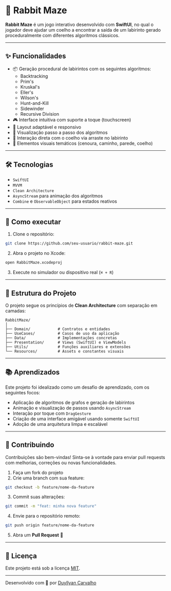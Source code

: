 # 🐰 Rabbit Maze

**Rabbit Maze** é um jogo interativo desenvolvido com **SwiftUI**, no qual o jogador deve ajudar um coelho a encontrar a saída de um labirinto gerado proceduralmente com diferentes algoritmos clássicos.

---

## ✨ Funcionalidades

- 📦 Geração procedural de labirintos com os seguintes algoritmos:
  - Backtracking
  - Prim's
  - Kruskal's
  - Eller's
  - Wilson's
  - Hunt-and-Kill
  - Sidewinder
  - Recursive Division
- 🎮 Interface intuitiva com suporte a toque (touchscreen)
- 📱 Layout adaptável e responsivo
- 🧠 Visualização passo a passo dos algoritmos
- 🐇 Interação direta com o coelho via arraste no labirinto
- 🎨 Elementos visuais temáticos (cenoura, caminho, parede, coelho)

---

## 🛠️ Tecnologias

- `SwiftUI`
- `MVVM`
- `Clean Architecture`
- `AsyncStream` para animação dos algoritmos
- `Combine` e `ObservableObject` para estados reativos

---

## 🚀 Como executar

1. Clone o repositório:

```bash
git clone https://github.com/seu-usuario/rabbit-maze.git
```

2. Abra o projeto no Xcode:

```bash
open RabbitMaze.xcodeproj
```

3. Execute no simulador ou dispositivo real (`⌘ + R`)

---

## 🧠 Estrutura do Projeto

O projeto segue os princípios de **Clean Architecture** com separação em camadas:

```
RabbitMaze/
│
├── Domain/            # Contratos e entidades
├── UseCases/          # Casos de uso da aplicação
├── Data/              # Implementações concretas
├── Presentation/      # Views (SwiftUI) e ViewModels
├── Utils/             # Funções auxiliares e extensões
└── Resources/         # Assets e constantes visuais
```

---

## 📚 Aprendizados

Este projeto foi idealizado como um desafio de aprendizado, com os seguintes focos:

- Aplicação de algoritmos de grafos e geração de labirintos
- Animação e visualização de passos usando `AsyncStream`
- Interação por toque com `DragGesture`
- Criação de uma interface amigável usando somente `SwiftUI`
- Adoção de uma arquitetura limpa e escalável

---

## 🙌 Contribuindo

Contribuições são bem-vindas! Sinta-se à vontade para enviar pull requests com melhorias, correções ou novas funcionalidades.

1. Faça um fork do projeto
2. Crie uma branch com sua feature:

```bash
git checkout -b feature/nome-da-feature
```

3. Commit suas alterações:

```bash
git commit -m "feat: minha nova feature"
```

4. Envie para o repositório remoto:

```bash
git push origin feature/nome-da-feature
```

5. Abra um **Pull Request** 🚀

---

## 📄 Licença

Este projeto está sob a licença [MIT](LICENSE).

---

Desenvolvido com 💙 por [Duyllyan Carvalho](https://github.com/seu-usuario)
